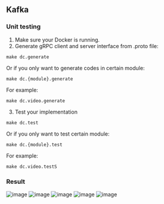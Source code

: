 ## Kafka
### Unit testing
1. Make sure your Docker is running.
2. Generate gRPC client and server interface from .proto file:
```
make dc.generate
```
Or if you only want to generate codes in certain module:
```
make dc.{module}.generate
```
For example:
```
make dc.video.generate
```
3. Test your implementation
```
make dc.test
```
Or if you only want to test certain module:
```
make dc.{module}.test
```
For example:
```
make dc.video.testS
```
### Result
![image](https://github.com/yaoyao0103/NTHU-Distributed-System/assets/76504560/07aec27a-e582-4646-a316-685abde67a55)
![image](https://github.com/yaoyao0103/NTHU-Distributed-System/assets/76504560/78a162fc-ba27-49ba-a3c3-deb9f317a905)
![image](https://github.com/yaoyao0103/NTHU-Distributed-System/assets/76504560/d367ac47-3e9f-4726-a98a-4ba22cf18d17)
![image](https://github.com/yaoyao0103/NTHU-Distributed-System/assets/76504560/2e4c2380-91ac-4d1a-a887-be184d3fce48)
![image](https://github.com/yaoyao0103/NTHU-Distributed-System/assets/76504560/69f4f203-6771-40a9-93ea-1b9ed33c4358)


